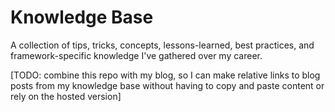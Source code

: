 # Knowledge Base
A collection of tips, tricks, concepts, lessons-learned, best practices, and framework-specific knowledge I've gathered over my career.

[TODO: combine this repo with my blog, so I can make relative links to blog posts from my knowledge base without having to copy and paste content or rely on the hosted version]
